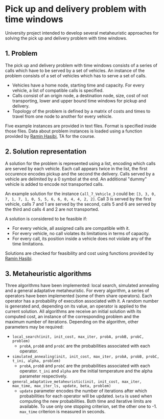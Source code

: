 # Pick up and delivery problem with time windows
University project intended to develop several metaheuristic approaches for solving the pick up and delivery problem with time windows.

## 1. Problem
The pick up and delivery problem with time windows consists of a series of calls which have to be served by a set of vehicles.
An instance of the problem consists of a set of vehicles which has to serve a set of calls.
* Vehicles have a home node, starting time and capacity. For every vehicle, a list of compatible calls is specified.
* Calls consist of an origin node, a destination node, size, cost of not transporting, lower and upper bound time windows for pickup and delivery.
* Topology of the problem is defined by a matrix of costs and times to travel from one node to another for every vehicle.

Five example instances are provided in text files. Format is specified inside those files.
Data about problem instances is loaded using a function provided by [Ramin Hasibi](https://github.com/RaminHasibi/pdp_utils), TA for the course.

## 2. Solution representation
A solution for the problem is represented using a list, encoding which calls are served by each vehicle. Each call appears twice in the list, the
first occurence encodes pickup and the second the delivery. Calls served by a vehicle are delimited by a 0 symbol at the end. An additional "dummy"
vehicle is added to encode not transported calls.

An example solution for the instance `Call_7_Vehicle_3` could be: `[3, 3, 0, 7, 1, 7, 1, 0, 5, 5, 6, 6, 0, 4, 4, 2, 2]`.
Call 3 is served by the first vehicle, calls 7 and 1 are served by the second, calls 5 and 6 are served by the third and calls 4 and 2 are not transported.

A solution is considered to be feasible if:
* For every vehicle, all assigned calls are compatible with it.
* For every vehicle, no call violates its limitations in terms of capacity.
* For every call, its position inside a vehicle does not violate any of the time limitations.

Solutions are checked for feasibility and cost using functions provided by [Ramin Hasibi](https://github.com/RaminHasibi/pdp_utils).

## 3. Metaheuristic algorithms
Three algorithms have been implemented: local search, simulated annealing and a general adaptative metaheuristic. For every algorithm, a series of operators have been implemented (some of them share operators). Each operator has a probability of execution associated with it. A random number is generated and, depending on its value, an operator is applied to the current solution. All algorithms are receive an initial solution with its computed cost, an instance of the corresponding problem and the maximum number of iterations. Depending on the algorithm, other parameters may be required:
* `local_search(init, init_cost, max_iter, probA, probB, probC, problem)`
  * `probA`, `probB` and `probC` are the probabilities associated with each operator.
* `simulated_annealing(init, init_cost, max_iter, probA, probB, probC, t_ini, alpha, problem)`
  * `probA`, `probB` and `probC` are the probabilities associated with each operator. `t_ini` and `alpha` are the initial temperature and the alpha parameter respectively.
* `general_adaptative_metaheuristic(init, init_cost, max_iter, max_time, max_iter_ls, update, beta, problem)`
  * `update` parameter encodes the number of iterations after which probabilities for each operator will be updated. `beta` is used when computing the new probabilities. Both time and iterative limits are available. To use only one stopping criterion, set the other one to -1. `max_time` criterion is measured in seconds.
